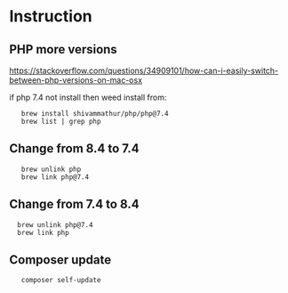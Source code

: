 # Instruction

## PHP more versions

https://stackoverflow.com/questions/34909101/how-can-i-easily-switch-between-php-versions-on-mac-osx

if php 7.4 not install then weed install from:
```
   brew install shivammathur/php/php@7.4
   brew list | grep php
```
## Change from 8.4 to 7.4
```
   brew unlink php
   brew link php@7.4
```
## Change from 7.4 to 8.4
```
  brew unlink php@7.4
  brew link php
```

## Composer update

```
   composer self-update
```
